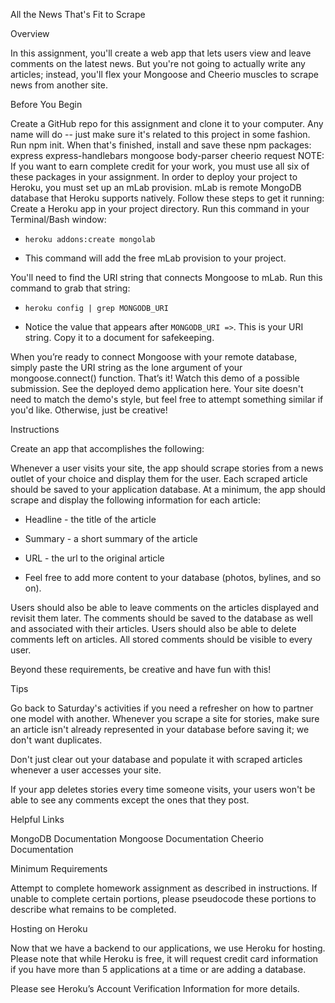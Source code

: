 All the News That's Fit to Scrape


Overview

In this assignment, you'll create a web app that lets users view and leave comments on the latest news. But you're not going to actually write any articles; instead, you'll flex your Mongoose and Cheerio muscles to scrape news from another site.


Before You Begin


Create a GitHub repo for this assignment and clone it to your computer. Any name will do -- just make sure it's related to this project in some fashion.
Run npm init. When that's finished, install and save these npm packages:
express
express-handlebars
mongoose
body-parser
cheerio
request
NOTE: If you want to earn complete credit for your work, you must use all six of these packages in your assignment.
In order to deploy your project to Heroku, you must set up an mLab provision. mLab is remote MongoDB database that Heroku supports natively. Follow these steps to get it running:
Create a Heroku app in your project directory. 
Run this command in your Terminal/Bash window: 


* `heroku addons:create mongolab`

* This command will add the free mLab provision to your project.



You'll need to find the URI string that connects Mongoose to mLab. Run this command to grab that string: 


* `heroku config | grep MONGODB_URI`

* Notice the value that appears after `MONGODB_URI =>`. This is your URI string. Copy it to a document for safekeeping.



When you’re ready to connect Mongoose with your remote database, simply paste the URI string as the lone argument of your mongoose.connect() function. That’s it!
Watch this demo of a possible submission. See the deployed demo application here. 
Your site doesn't need to match the demo's style, but feel free to attempt something similar if you'd like. Otherwise, just be creative!



Instructions


Create an app that accomplishes the following:



Whenever a user visits your site, the app should scrape stories from a news outlet of your choice and display them for the user. Each scraped article should be saved to your application database. At a minimum, the app should scrape and display the following information for each article:


 * Headline - the title of the article

 * Summary - a short summary of the article

 * URL - the url to the original article

 * Feel free to add more content to your database (photos, bylines, and so on).



Users should also be able to leave comments on the articles displayed and revisit them later. The comments should be saved to the database as well and associated with their articles. Users should also be able to delete comments left on articles. All stored comments should be visible to every user.



Beyond these requirements, be creative and have fun with this!



Tips


Go back to Saturday's activities if you need a refresher on how to partner one model with another.
Whenever you scrape a site for stories, make sure an article isn't already represented in your database before saving it; we don't want duplicates. 

Don't just clear out your database and populate it with scraped articles whenever a user accesses your site. 


If your app deletes stories every time someone visits, your users won't be able to see any comments except the ones that they post.





Helpful Links


MongoDB Documentation
Mongoose Documentation
Cheerio Documentation





Minimum Requirements

Attempt to complete homework assignment as described in instructions. If unable to complete certain portions, please pseudocode these portions to describe what remains to be completed.




Hosting on Heroku

Now that we have a backend to our applications, we use Heroku for hosting. Please note that while Heroku is free, it will request credit card information if you have more than 5 applications at a time or are adding a database. 

Please see Heroku’s Account Verification Information for more details.